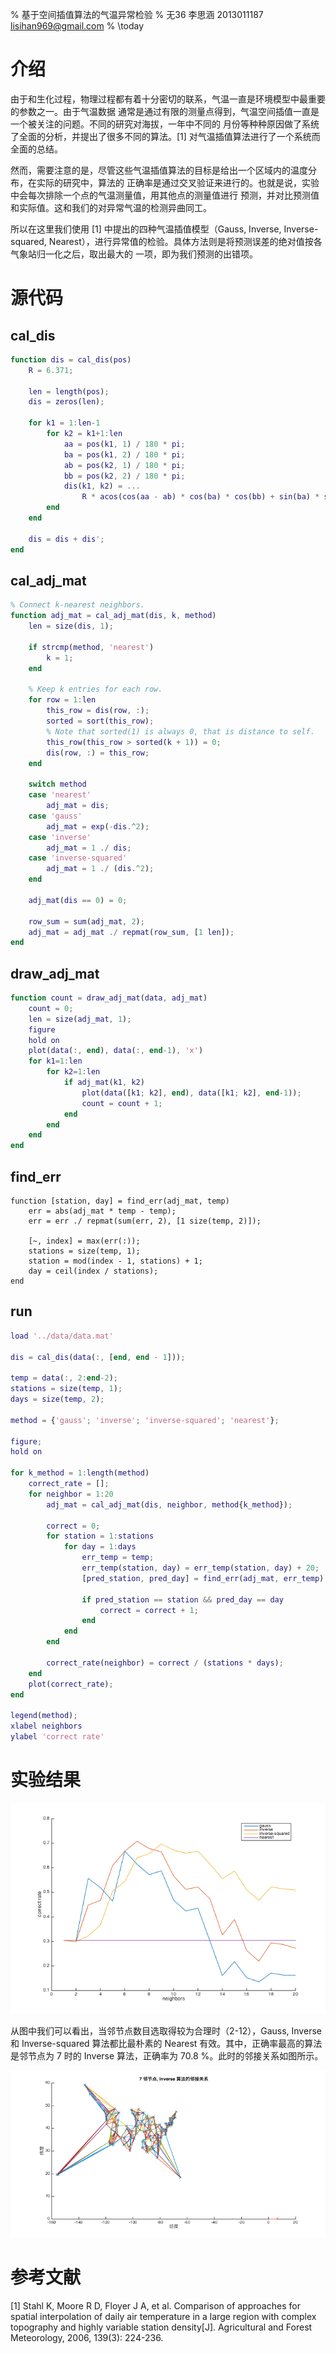 % 基于空间插值算法的气温异常检验
% 无36
  李思涵
  2013011187
  <lisihan969@gmail.com>
% \today

# 介绍

由于和生化过程，物理过程都有着十分密切的联系，气温一直是环境模型中最重要的参数之一。由于气温数据
通常是通过有限的测量点得到，气温空间插值一直是一个被关注的问题。不同的研究对海拔，一年中不同的
月份等种种原因做了系统了全面的分析，并提出了很多不同的算法。[1] 对气温插值算法进行了一个系统而
全面的总结。

然而，需要注意的是，尽管这些气温插值算法的目标是给出一个区域内的温度分布，在实际的研究中，算法的
正确率是通过交叉验证来进行的。也就是说，实验中会每次排除一个点的气温测量值，用其他点的测量值进行
预测，并对比预测值和实际值。这和我们的对异常气温的检测异曲同工。

所以在这里我们使用 [1] 中提出的四种气温插值模型（Gauss, Inverse, Inverse-squared,
Nearest），进行异常值的检验。具体方法则是将预测误差的绝对值按各气象站归一化之后，取出最大的
一项，即为我们预测的出错项。

# 源代码

## cal_dis

```matlab
function dis = cal_dis(pos)
    R = 6.371;

    len = length(pos);
    dis = zeros(len);

    for k1 = 1:len-1
        for k2 = k1+1:len
            aa = pos(k1, 1) / 180 * pi;
            ba = pos(k1, 2) / 180 * pi;
            ab = pos(k2, 1) / 180 * pi;
            bb = pos(k2, 2) / 180 * pi;
            dis(k1, k2) = ...
                R * acos(cos(aa - ab) * cos(ba) * cos(bb) + sin(ba) * sin(bb));
        end
    end

    dis = dis + dis';
end
```

## cal_adj_mat

```matlab
% Connect k-nearest neighbors.
function adj_mat = cal_adj_mat(dis, k, method)
    len = size(dis, 1);

    if strcmp(method, 'nearest')
        k = 1;
    end

    % Keep k entries for each row.
    for row = 1:len
        this_row = dis(row, :);
        sorted = sort(this_row);
        % Note that sorted(1) is always 0, that is distance to self.
        this_row(this_row > sorted(k + 1)) = 0;
        dis(row, :) = this_row;
    end

    switch method
    case 'nearest'
        adj_mat = dis;
    case 'gauss'
        adj_mat = exp(-dis.^2);
    case 'inverse'
        adj_mat = 1 ./ dis;
    case 'inverse-squared'
        adj_mat = 1 ./ (dis.^2);
    end

    adj_mat(dis == 0) = 0;

    row_sum = sum(adj_mat, 2);
    adj_mat = adj_mat ./ repmat(row_sum, [1 len]);
end
```

## draw_adj_mat

```matlab
function count = draw_adj_mat(data, adj_mat)
    count = 0;
    len = size(adj_mat, 1);
    figure
    hold on
    plot(data(:, end), data(:, end-1), 'x')
    for k1=1:len
        for k2=1:len
            if adj_mat(k1, k2)
                plot(data([k1; k2], end), data([k1; k2], end-1));
                count = count + 1;
            end
        end
    end
end
```

## find_err

```
function [station, day] = find_err(adj_mat, temp)
    err = abs(adj_mat * temp - temp);
    err = err ./ repmat(sum(err, 2), [1 size(temp, 2)]);

    [~, index] = max(err(:));
    stations = size(temp, 1);
    station = mod(index - 1, stations) + 1;
    day = ceil(index / stations);
end
```

## run

```matlab
load '../data/data.mat'

dis = cal_dis(data(:, [end, end - 1]));

temp = data(:, 2:end-2);
stations = size(temp, 1);
days = size(temp, 2);

method = {'gauss'; 'inverse'; 'inverse-squared'; 'nearest'};

figure;
hold on

for k_method = 1:length(method)
    correct_rate = [];
    for neighbor = 1:20
        adj_mat = cal_adj_mat(dis, neighbor, method{k_method});

        correct = 0;
        for station = 1:stations
            for day = 1:days
                err_temp = temp;
                err_temp(station, day) = err_temp(station, day) + 20;
                [pred_station, pred_day] = find_err(adj_mat, err_temp);

                if pred_station == station && pred_day == day
                    correct = correct + 1;
                end
            end
        end

        correct_rate(neighbor) = correct / (stations * days);
    end
    plot(correct_rate);
end

legend(method);
xlabel neighbors
ylabel 'correct rate'
```

# 实验结果

![不同插值方法的结果对比](neighbors.png)

从图中我们可以看出，当邻节点数目选取得较为合理时（2-12），Gauss, Inverse 和 Inverse-squared 算法都比最朴素的 Nearest 有效。其中，正确率最高的算法是邻节点为 7 时的 Inverse 算法，正确率为 70.8 %。此时的邻接关系如图所示。

![Inverse 算法邻节点为 7 时的邻接关系](adj.png)

# 参考文献

[1] Stahl K, Moore R D, Floyer J A, et al. Comparison of approaches for spatial interpolation of daily air temperature in a large region with complex topography and highly variable station density[J]. Agricultural and Forest Meteorology, 2006, 139(3): 224-236.
